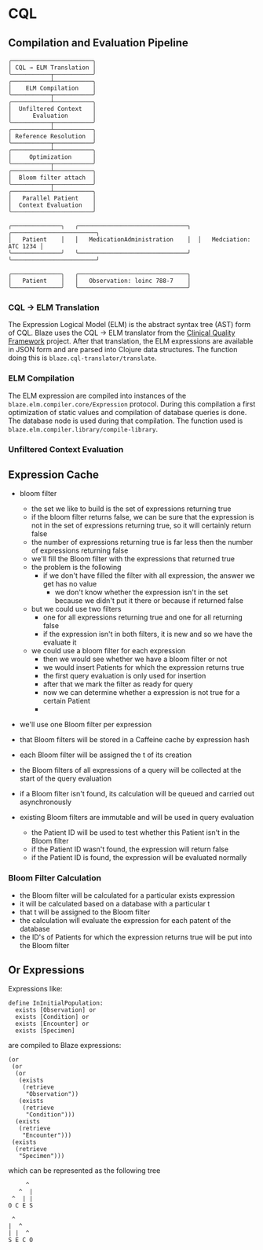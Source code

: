 # CQL

## Compilation and Evaluation Pipeline

```
╭───────────────────────╮
│ CQL → ELM Translation │
╰───────────┬───────────╯
╭───────────┴───────────╮
│    ELM Compilation    │
╰───────────┬───────────╯
╭───────────┴───────────╮
│  Unfiltered Context   │ 
│      Evaluation       │
╰───────────┬───────────╯
╭───────────┴───────────╮
│ Reference Resolution  │
╰───────────┬───────────╯
╭───────────┴───────────╮
│     Optimization      │
╰───────────┬───────────╯
╭───────────┴───────────╮
│  Bloom filter attach  │
╰───────────┬───────────╯
╭───────────┴───────────╮
│   Parallel Patient    │ 
│  Context Evaluation   │
╰───────────────────────╯            
```

```
╭──────────────╮   ╭───────────────────────────────╮  ╭────────────────────────╮
│   Patient    │   │   MedicationAdministration    │  │   Medciation: ATC 1234 │ 
╰──────────────╯   ╰───────────────────────────────╯  ╰────────────────────────╯ 

╭──────────────╮   ╭───────────────────────────────╮
│   Patient    │   │   Observation: loinc 788-7    │
╰──────────────╯   ╰───────────────────────────────╯

```

### CQL → ELM Translation

The Expression Logical Model (ELM) is the abstract syntax tree (AST) form of CQL. Blaze uses the CQL → ELM translator from the [Clinical Quality Framework][1] project. After that translation, the ELM expressions are available in JSON form and are parsed into Clojure data structures. The function doing this is `blaze.cql-translator/translate`.

### ELM Compilation

The ELM expression are compiled into instances of the `blaze.elm.compiler.core/Expression` protocol. During this compilation a first optimization of static values and compilation of database queries is done. The database node is used during that compilation. The function used is `blaze.elm.compiler.library/compile-library`.

### Unfiltered Context Evaluation

## Expression Cache

* bloom filter
  * the set we like to build is the set of expressions returning true
  * if the bloom filter returns false, we can be sure that the expression is not in the set of expressions returning true, so it will certainly return false
  * the number of expressions returning true is far less then the number of expressions returning false
  * we'll fill the Bloom filter with the expressions that returned true
  * the problem is the following
    * if we don't have filled the filter with all expression, the answer we get has no value
      * we don't know whether the expression isn't in the set because we didn't put it there or because if returned false
  * but we could use two filters
    * one for all expressions returning true and one for all returning false
    * if the expression isn't in both filters, it is new and so we have the evaluate it
  * we could use a bloom filter for each expression
    * then we would see whether we have a bloom filter or not
    * we would insert Patients for which the expression returns true
    * the first query evaluation is only used for insertion
    * after that we mark the filter as ready for query
    * now we can determine whether a expression is not true for a certain Patient
    * 

* we'll use one Bloom filter per expression
* that Bloom filters will be stored in a Caffeine cache by expression hash
* each Bloom filter will be assigned the t of its creation
* the Bloom filters of all expressions of a query will be collected at the start of the query evaluation
* if a Bloom filter isn't found, its calculation will be queued and carried out asynchronously
* existing Bloom filters are immutable and will be used in query evaluation
  * the Patient ID will be used to test whether this Patient isn't in the Bloom filter
  * if the Patient ID wasn't found, the expression will return false
  * if the Patient ID is found, the expression will be evaluated normally

### Bloom Filter Calculation

* the Bloom filter will be calculated for a particular exists expression
* it will be calculated based on a database with a particular t
* that t will be assigned to the Bloom filter
* the calculation will evaluate the expression for each patent of the database
* the ID's of Patients for which the expression returns true will be put into the Bloom filter

## Or Expressions

Expressions like:

```
define InInitialPopulation:
  exists [Observation] or
  exists [Condition] or
  exists [Encounter] or
  exists [Specimen]
```

are compiled to Blaze expressions:

```edn
(or
 (or
  (or
   (exists
    (retrieve
     "Observation"))
   (exists
    (retrieve
     "Condition")))
  (exists
   (retrieve
    "Encounter")))
 (exists
  (retrieve
   "Specimen")))
```

which can be represented as the following tree

```
     ^
   ^  |
 ^  | |
O C E S 
```

```
 ^
|  ^   
| |  ^  
S E C O  
```

[1]: <https://github.com/cqframework>
